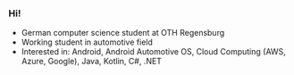 ### Hi!
- German computer science student at OTH Regensburg
- Working student in automotive field
- Interested in: Android, Android Automotive OS, Cloud Computing (AWS, Azure, Google), Java, Kotlin, C#, .NET


